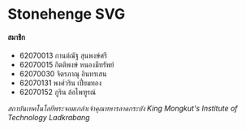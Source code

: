 # Stonehenge SVG

#### สมาชิก

* 62070013 กานต์ณัฐ สุนพงษ์ศรี
* 62070015 กิตติพงษ์ หนองมีทรัพย์
* 62070030 จิตรภาณุ อินทรเสน
* 62070131 พงศ์วริน เปี่ยมทอง
* 62070152 ภูริน ล้อไพฑูรณ์

*สถาบันเทคโนโลยีพระจอมเกล้าเจ้าคุณทหารลาดกระบัง*
*King Mongkut's Institute of Technology Ladkrabang*
